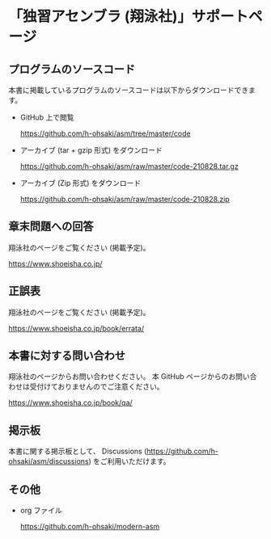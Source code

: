 # 「独習アセンブラ (翔泳社)」サポートページ

## プログラムのソースコード

本書に掲載しているプログラムのソースコードは以下からダウンロードできます。

- GitHub 上で閲覧

    https://github.com/h-ohsaki/asm/tree/master/code

- アーカイブ (tar + gzip 形式) をダウンロード

    https://github.com/h-ohsaki/asm/raw/master/code-210828.tar.gz

- アーカイブ (Zip 形式) をダウンロード

    https://github.com/h-ohsaki/asm/raw/master/code-210828.zip

## 章末問題への回答

翔泳社のページをご覧ください (掲載予定)。

https://www.shoeisha.co.jp/

## 正誤表

翔泳社のページをご覧ください (掲載予定)。

https://www.shoeisha.co.jp/book/errata/

## 本書に対する問い合わせ

翔泳社のページからお問い合わせください。
本 GitHub ページからのお問い合わせは受付けておりませんのでご注意ください。

https://www.shoeisha.co.jp/book/qa/

## 掲示板

本書に関する掲示板として、
Discussions (https://github.com/h-ohsaki/asm/discussions) をご利用いただけます。

## その他

- org ファイル

    https://github.com/h-ohsaki/modern-asm
